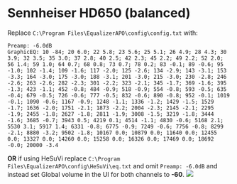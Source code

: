 # Sennheiser HD650 (balanced)
Replace `C:\Program Files\EqualizerAPO\config\config.txt` with:
```
Preamp: -6.0dB
GraphicEQ: 10 -84; 20 6.0; 22 5.8; 23 5.6; 25 5.1; 26 4.9; 28 4.3; 30 3.9; 32 3.5; 35 3.0; 37 2.8; 40 2.5; 42 2.3; 45 2.2; 49 2.2; 52 2.0; 56 1.4; 59 1.0; 64 0.7; 68 0.8; 73 0.7; 78 0.2; 83 -0.1; 89 -0.6; 95 -1.0; 102 -1.4; 109 -1.6; 117 -2.0; 125 -2.6; 134 -2.9; 143 -3.1; 153 -3.3; 164 -3.0; 175 -3.0; 188 -3.1; 201 -3.0; 215 -3.0; 230 -2.8; 246 -2.6; 263 -2.6; 282 -2.3; 301 -2.2; 323 -2.1; 345 -1.7; 369 -1.6; 395 -1.3; 423 -1.1; 452 -0.8; 484 -0.9; 518 -0.9; 554 -0.8; 593 -0.5; 635 -0.4; 679 -0.5; 726 -0.6; 777 -0.5; 832 -0.6; 890 -0.8; 952 -0.1; 1019 -0.1; 1090 -0.6; 1167 -0.9; 1248 -1.1; 1336 -1.2; 1429 -1.5; 1529 -1.7; 1636 -2.0; 1751 -2.1; 1873 -2.2; 2004 -2.3; 2145 -2.1; 2295 -1.9; 2455 -1.8; 2627 -1.8; 2811 -1.9; 3008 -1.5; 3219 -1.8; 3444 -1.6; 3685 -0.7; 3943 0.5; 4219 0.1; 4514 -1.1; 4830 -0.6; 5168 2.1; 5530 3.1; 5917 1.4; 6331 -0.8; 6775 -0.9; 7249 -0.6; 7756 -0.8; 8299 -2.1; 8880 -3.2; 9502 -1.8; 10167 0.0; 10879 0.0; 11640 0.0; 12455 0.0; 13327 0.0; 14260 0.0; 15258 0.0; 16326 0.0; 17469 0.0; 18692 -0.0; 20000 -3.4
```
**OR** if using HeSuVi replace `C:\Program Files\EqualizerAPO\config\HeSuVi\eq.txt` and omit `Preamp: -6.0dB` and instead set Global volume in the UI for both channels to **-60**.
![](https://raw.githubusercontent.com/jaakkopasanen/AutoEq/master/results/SBAF-Serious/headphoncecom/onear/Sennheiser%20HD650%20(balanced)/Sennheiser%20HD650%20(balanced).png)